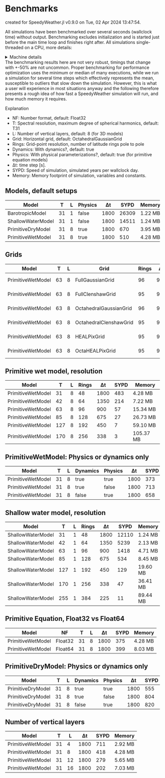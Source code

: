 # Benchmarks

created for SpeedyWeather.jl v0.9.0 on Tue, 02 Apr 2024 13:47:54. 

All simulations have been benchmarked over several seconds (wallclock time) without output. Benchmarking excludes initialization and is started just before the main time loop and finishes right after. All simulations single-threaded on a CPU, more details:
<details><summary>Machine details</summary>
```julia
julia> versioninfo()
Julia Version 1.10.2
Commit bd47eca2c8a (2024-03-01 10:14 UTC)
Build Info:
  Official https://julialang.org/ release
Platform Info:
  OS: macOS (x86_64-apple-darwin22.4.0)
  CPU: 8 × Intel(R) Core(TM) i5-1030NG7 CPU @ 1.10GHz
  WORD_SIZE: 64
  LIBM: libopenlibm
  LLVM: libLLVM-15.0.7 (ORCJIT, icelake-client)
Threads: 1 default, 0 interactive, 1 GC (on 8 virtual cores)
Environment:
  LD_LIBRARY_PATH = /Users/milan/.julia/conda/3/lib:
```
</details>
The benchmarking results here are not very robust, timings that change with +-50% are not uncommon. Proper benchmarking for performance optimization uses the minimum or median of many executions, while we run a simulation for several time steps which effectively represents the mean, susceptible to outliers that slow down the simulation. However, this is what a user will experience in most situations anyway and the following therefore presents a rough idea of how fast a SpeedyWeather simulation will run, and how much memory it requires.

Explanation
- NF: Number format, default: Float32
- T: Spectral resolution, maximum degree of spherical harmonics, default: T31
- L: Number of vertical layers, default: 8 (for 3D models)
- Grid: Horizontal grid, default: OctahedralGaussianGrid
- Rings: Grid-point resolution, number of latitude rings pole to pole
- Dynamics: With dynamics?, default: true
- Physics: With physical parameterizations?, default: true (for primitive equation models)
- Δt: time step [s].
- SYPD: Speed of simulation, simulated years per wallclock day.
- Memory: Memory footprint of simulation, variables and constants.

## Models, default setups

| Model | T | L | Physics | Δt | SYPD | Memory|
| - | - | - | - | - | - | - |
| BarotropicModel | 31 | 1 | false | 1800 | 26309 | 1.22 MB |
| ShallowWaterModel | 31 | 1 | false | 1800 | 14511 | 1.24 MB |
| PrimitiveDryModel | 31 | 8 | true | 1800 | 670 | 3.95 MB |
| PrimitiveWetModel | 31 | 8 | true | 1800 | 510 | 4.28 MB |

## Grids

| Model | T | L | Grid | Rings | Δt | SYPD | Memory|
| - | - | - | - | - | - | - | - |
| PrimitiveWetModel | 63 | 8 | FullGaussianGrid | 96 | 900 | 41 | 22.50 MB |
| PrimitiveWetModel | 63 | 8 | FullClenshawGrid | 95 | 900 | 41 | 22.29 MB |
| PrimitiveWetModel | 63 | 8 | OctahedralGaussianGrid | 96 | 900 | 65 | 15.34 MB |
| PrimitiveWetModel | 63 | 8 | OctahedralClenshawGrid | 95 | 900 | 65 | 15.12 MB |
| PrimitiveWetModel | 63 | 8 | HEALPixGrid | 95 | 900 | 74 | 11.46 MB |
| PrimitiveWetModel | 63 | 8 | OctaHEALPixGrid | 95 | 900 | 64 | 13.67 MB |

## Primitive wet model, resolution

| Model | T | L | Rings | Δt | SYPD | Memory|
| - | - | - | - | - | - | - |
| PrimitiveWetModel | 31 | 8 | 48 | 1800 | 483 | 4.28 MB |
| PrimitiveWetModel | 42 | 8 | 64 | 1350 | 214 | 7.22 MB |
| PrimitiveWetModel | 63 | 8 | 96 | 900 | 57 | 15.34 MB |
| PrimitiveWetModel | 85 | 8 | 128 | 675 | 27 | 26.73 MB |
| PrimitiveWetModel | 127 | 8 | 192 | 450 | 7 | 59.10 MB |
| PrimitiveWetModel | 170 | 8 | 256 | 338 | 3 | 105.37 MB |

## PrimitiveWetModel: Physics or dynamics only

| Model | T | L | Dynamics | Physics | Δt | SYPD | Memory|
| - | - | - | - | - | - | - | - |
| PrimitiveWetModel | 31 | 8 | true | true | 1800 | 373 | 4.28 MB |
| PrimitiveWetModel | 31 | 8 | true | false | 1800 | 713 | 4.28 MB |
| PrimitiveWetModel | 31 | 8 | false | true | 1800 | 658 | 4.28 MB |

## Shallow water model, resolution

| Model | T | L | Rings | Δt | SYPD | Memory|
| - | - | - | - | - | - | - |
| ShallowWaterModel | 31 | 1 | 48 | 1800 | 12110 | 1.24 MB |
| ShallowWaterModel | 42 | 1 | 64 | 1350 | 5239 | 2.13 MB |
| ShallowWaterModel | 63 | 1 | 96 | 900 | 1418 | 4.71 MB |
| ShallowWaterModel | 85 | 1 | 128 | 675 | 534 | 8.45 MB |
| ShallowWaterModel | 127 | 1 | 192 | 450 | 129 | 19.60 MB |
| ShallowWaterModel | 170 | 1 | 256 | 338 | 47 | 36.41 MB |
| ShallowWaterModel | 255 | 1 | 384 | 225 | 11 | 89.44 MB |

## Primitive Equation, Float32 vs Float64

| Model | NF | T | L | Δt | SYPD | Memory|
| - | - | - | - | - | - | - |
| PrimitiveWetModel | Float32 | 31 | 8 | 1800 | 375 | 4.28 MB |
| PrimitiveWetModel | Float64 | 31 | 8 | 1800 | 399 | 8.03 MB |

## PrimitiveDryModel: Physics or dynamics only

| Model | T | L | Dynamics | Physics | Δt | SYPD | Memory|
| - | - | - | - | - | - | - | - |
| PrimitiveDryModel | 31 | 8 | true | true | 1800 | 555 | 3.95 MB |
| PrimitiveDryModel | 31 | 8 | true | false | 1800 | 804 | 3.95 MB |
| PrimitiveDryModel | 31 | 8 | false | true | 1800 | 820 | 3.95 MB |

## Number of vertical layers

| Model | T | L | Δt | SYPD | Memory|
| - | - | - | - | - | - |
| PrimitiveWetModel | 31 | 4 | 1800 | 711 | 2.92 MB |
| PrimitiveWetModel | 31 | 8 | 1800 | 418 | 4.28 MB |
| PrimitiveWetModel | 31 | 12 | 1800 | 279 | 5.65 MB |
| PrimitiveWetModel | 31 | 16 | 1800 | 202 | 7.03 MB |
